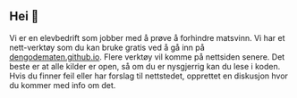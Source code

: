 ## Hei 👋
Vi er en elevbedrift som jobber med å prøve å forhindre matsvinn. 
Vi har et nett-verktøy som du kan bruke gratis ved å gå inn på [dengodematen.github.io](https://dengodematen.github.io/mathjelper/). 
Flere verktøy vil komme på nettsiden senere. 
Det beste er at alle kilder er open, så om du er nysgjerrig kan du lese i koden. 
Hvis du finner feil eller har forslag til nettstedet, opprettet en diskusjon hvor du kommer med info om det. 

<!--

**Here are some ideas to get you started:**

🙋‍♀️ A short introduction - what is your organization all about?
🌈 Contribution guidelines - how can the community get involved?
👩‍💻 Useful resources - where can the community find your docs? Is there anything else the community should know?
🍿 Fun facts - what does your team eat for breakfast?
🧙 Remember, you can do mighty things with the power of [Markdown](https://docs.github.com/github/writing-on-github/getting-started-with-writing-and-formatting-on-github/basic-writing-and-formatting-syntax)
-->
